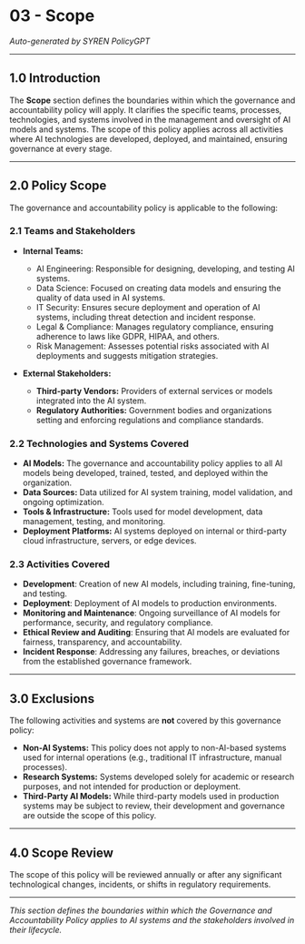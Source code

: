 # 03 - Scope

*Auto-generated by SYREN PolicyGPT*

---

## 1.0 Introduction

The **Scope** section defines the boundaries within which the governance and accountability policy will apply. It clarifies the specific teams, processes, technologies, and systems involved in the management and oversight of AI models and systems. The scope of this policy applies across all activities where AI technologies are developed, deployed, and maintained, ensuring governance at every stage.

---

## 2.0 Policy Scope

The governance and accountability policy is applicable to the following:

### 2.1 Teams and Stakeholders
- **Internal Teams:**
  - AI Engineering: Responsible for designing, developing, and testing AI systems.
  - Data Science: Focused on creating data models and ensuring the quality of data used in AI systems.
  - IT Security: Ensures secure deployment and operation of AI systems, including threat detection and incident response.
  - Legal & Compliance: Manages regulatory compliance, ensuring adherence to laws like GDPR, HIPAA, and others.
  - Risk Management: Assesses potential risks associated with AI deployments and suggests mitigation strategies.

- **External Stakeholders:**
  - **Third-party Vendors:** Providers of external services or models integrated into the AI system.
  - **Regulatory Authorities:** Government bodies and organizations setting and enforcing regulations and compliance standards.

### 2.2 Technologies and Systems Covered
- **AI Models:** The governance and accountability policy applies to all AI models being developed, trained, tested, and deployed within the organization.
- **Data Sources:** Data utilized for AI system training, model validation, and ongoing optimization.
- **Tools & Infrastructure:** Tools used for model development, data management, testing, and monitoring.
- **Deployment Platforms:** AI systems deployed on internal or third-party cloud infrastructure, servers, or edge devices.

### 2.3 Activities Covered
- **Development**: Creation of new AI models, including training, fine-tuning, and testing.
- **Deployment**: Deployment of AI models to production environments.
- **Monitoring and Maintenance**: Ongoing surveillance of AI models for performance, security, and regulatory compliance.
- **Ethical Review and Auditing**: Ensuring that AI models are evaluated for fairness, transparency, and accountability.
- **Incident Response**: Addressing any failures, breaches, or deviations from the established governance framework.

---

## 3.0 Exclusions

The following activities and systems are **not** covered by this governance policy:

- **Non-AI Systems:** This policy does not apply to non-AI-based systems used for internal operations (e.g., traditional IT infrastructure, manual processes).
- **Research Systems:** Systems developed solely for academic or research purposes, and not intended for production or deployment.
- **Third-Party AI Models:** While third-party models used in production systems may be subject to review, their development and governance are outside the scope of this policy.

---

## 4.0 Scope Review

The scope of this policy will be reviewed annually or after any significant technological changes, incidents, or shifts in regulatory requirements.

---

*This section defines the boundaries within which the Governance and Accountability Policy applies to AI systems and the stakeholders involved in their lifecycle.*
